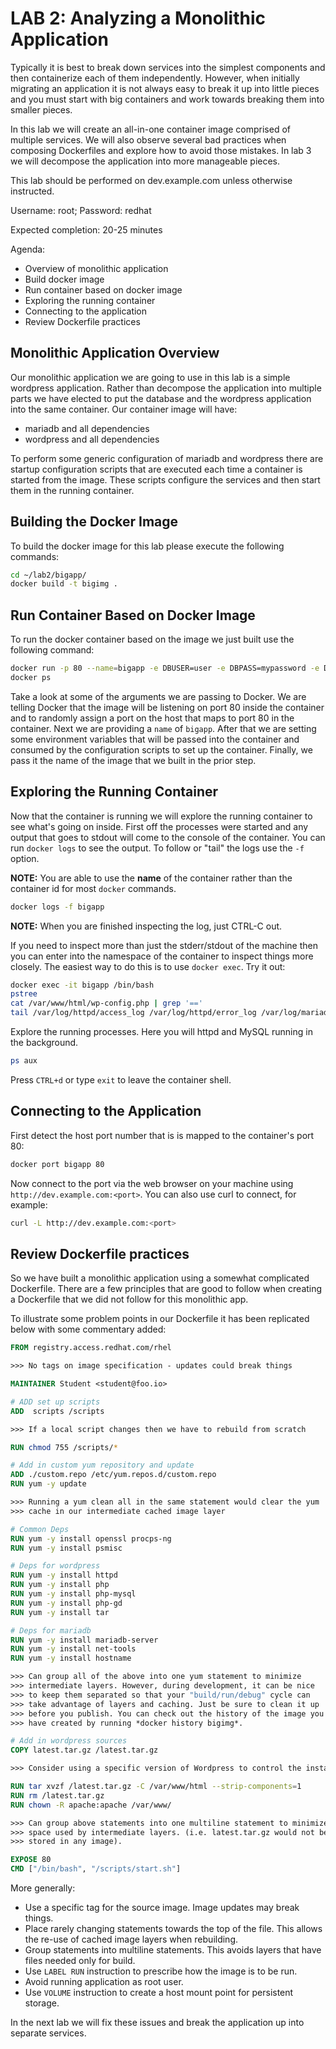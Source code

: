 # LAB 2: Analyzing a Monolithic Application

Typically it is best to break down services into the simplest
components and then containerize each of them independently. However,
when initially migrating an application it is not always easy to break
it up into little pieces and you must start with big containers and
work towards breaking them into smaller pieces. 

In this lab we will create an all-in-one container image comprised 
of multiple services. We will also observe several bad practices when 
composing Dockerfiles and explore how to avoid those mistakes. In lab 3
we will decompose the application into more manageable pieces.

This lab should be performed on dev.example.com unless otherwise instructed.

Username: root; Password: redhat

Expected completion: 20-25 minutes

Agenda:

* Overview of monolithic application
* Build docker image
* Run container based on docker image
* Exploring the running container
* Connecting to the application
* Review Dockerfile practices

## Monolithic Application Overview

Our monolithic application we are going to use in this lab is a simple
wordpress application. Rather than decompose the application into
multiple parts we have elected to put the database and the wordpress
application into the same container. Our container image will have:

* mariadb and all dependencies
* wordpress and all dependencies

To perform some generic configuration of mariadb and wordpress there
are startup configuration scripts that are executed each time a
container is started from the image. These scripts configure the
services and then start them in the running container.

## Building the Docker Image

To build the docker image for this lab please execute the following
commands:

```bash
cd ~/lab2/bigapp/
docker build -t bigimg .
```

## Run Container Based on Docker Image

To run the docker container based on the image we just built use the
following command:

```bash
docker run -p 80 --name=bigapp -e DBUSER=user -e DBPASS=mypassword -e DBNAME=mydb -d bigimg
docker ps
```

Take a look at some of the arguments we are passing to Docker.  We are telling Docker that the image will be listening on port 80 inside the container and to randomly assign a port on the host that maps to port 80 in the container.  Next we are providing a ```name``` of ```bigapp```.  After that we are setting some environment variables that will be passed into the container and consumed by the configuration scripts to set up the container.  Finally, we pass it the name of the image that we built in the prior step.

## Exploring the Running Container

Now that the container is running we will explore the running
container to see what's going on inside. First off the processes were
started and any output that goes to stdout will come to the console of
the container. You can run `docker logs` to see the output. To follow or "tail" the logs use the `-f` option.

**__NOTE:__** You are able to use the **name** of the container rather
than the container id for most `docker` commands.

```bash
docker logs -f bigapp 
```

**__NOTE:__** When you are finished inspecting the log, just CTRL-C out.


If you need to inspect more than just the stderr/stdout of the machine
then you can enter into the namespace of the container to inspect
things more closely. The easiest way to do this is to use `docker exec`. Try it out:

```bash
docker exec -it bigapp /bin/bash
pstree
cat /var/www/html/wp-config.php | grep '=='
tail /var/log/httpd/access_log /var/log/httpd/error_log /var/log/mariadb/mariadb.log
```

Explore the running processes.  Here you will httpd and MySQL running in the background.

```bash
ps aux
```



Press `CTRL+d` or type `exit` to leave the container shell.

## Connecting to the Application

First detect the host port number that is is mapped to the container's
port 80:

```bash
docker port bigapp 80
```

Now connect to the port via the web browser on your machine using ```http://dev.example.com:<port>```.  You can also use curl to connect, for example:

```bash
curl -L http://dev.example.com:<port>
```

## Review Dockerfile practices

So we have built a monolithic application using a somewhat complicated
Dockerfile. There are a few principles that are good to follow when creating 
a Dockerfile that we did not follow for this monolithic app.

To illustrate some problem points in our Dockerfile it has been 
replicated below with some commentary added:

```dockerfile
FROM registry.access.redhat.com/rhel

>>> No tags on image specification - updates could break things

MAINTAINER Student <student@foo.io>

# ADD set up scripts
ADD  scripts /scripts

>>> If a local script changes then we have to rebuild from scratch

RUN chmod 755 /scripts/*

# Add in custom yum repository and update
ADD ./custom.repo /etc/yum.repos.d/custom.repo
RUN yum -y update

>>> Running a yum clean all in the same statement would clear the yum
>>> cache in our intermediate cached image layer

# Common Deps
RUN yum -y install openssl procps-ng
RUN yum -y install psmisc 

# Deps for wordpress
RUN yum -y install httpd 
RUN yum -y install php 
RUN yum -y install php-mysql 
RUN yum -y install php-gd
RUN yum -y install tar

# Deps for mariadb
RUN yum -y install mariadb-server 
RUN yum -y install net-tools
RUN yum -y install hostname

>>> Can group all of the above into one yum statement to minimize 
>>> intermediate layers. However, during development, it can be nice 
>>> to keep them separated so that your "build/run/debug" cycle can 
>>> take advantage of layers and caching. Just be sure to clean it up
>>> before you publish. You can check out the history of the image you
>>> have created by running *docker history bigimg*.

# Add in wordpress sources
COPY latest.tar.gz /latest.tar.gz

>>> Consider using a specific version of Wordpress to control the installed version

RUN tar xvzf /latest.tar.gz -C /var/www/html --strip-components=1 
RUN rm /latest.tar.gz
RUN chown -R apache:apache /var/www/

>>> Can group above statements into one multiline statement to minimize 
>>> space used by intermediate layers. (i.e. latest.tar.gz would not be 
>>> stored in any image).

EXPOSE 80
CMD ["/bin/bash", "/scripts/start.sh"]
```

More generally:

* Use a specific tag for the source image. Image updates may break things.
* Place rarely changing statements towards the top of the file. This allows the re-use of cached image layers when rebuilding.
* Group statements into multiline statements. This avoids layers that have files needed only for build.
* Use `LABEL RUN` instruction to prescribe how the image is to be run.
* Avoid running application as root user.
* Use `VOLUME` instruction to create a host mount point for persistent storage.

In the next lab we will fix these issues and break the application up into separate services.
